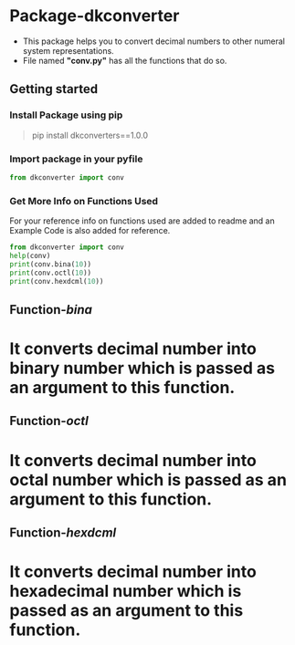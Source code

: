 # Package-dkconverter

- This package helps you to convert decimal numbers to other numeral system representations.
- File named **"conv.py"** has all the functions that do so.

## Getting started

### Install Package using pip
> pip install dkconverters==1.0.0

### Import package in your pyfile
```python
from dkconverter import conv
```
### Get More Info on Functions Used

For your reference info on functions used are added to readme and an Example Code is also added for reference.
```python
from dkconverter import conv
help(conv)
print(conv.bina(10))
print(conv.octl(10))
print(conv.hexdcml(10))
```

## Function-*bina*

It converts decimal number into binary number which is passed as an argument to this function.
===

## Function-*octl*

It converts decimal number into octal number which is passed as an argument to this function.
===

## Function-*hexdcml*

It converts decimal number into hexadecimal number which is passed as an argument to this function.
===
